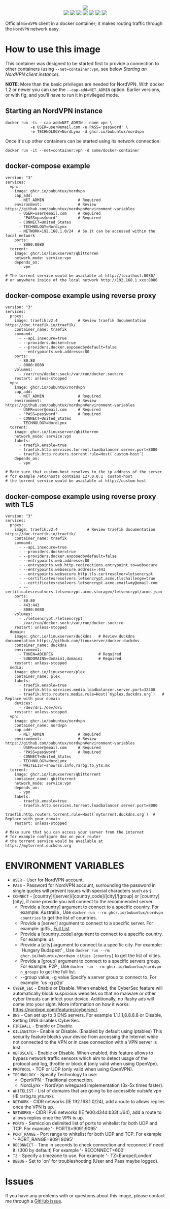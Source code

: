 <p align="center">
    <a href="https://nordvpn.com/"><img src="https://github.com/bubuntux/nordvpn/raw/master/.img/NordVpn_logo.png"/></a>
    </br>
    <a href="https://github.com/bubuntux/nordvpn/blob/master/LICENSE"><img src="https://badgen.net/github/license/bubuntux/nordvpn?color=cyan"/></a>
    <a href="https://cloud.docker.com/u/bubuntux/repository/docker/bubuntux/nordvpn"><img src="https://badgen.net/docker/size/bubuntux/nordvpn?icon=docker&label=size"/></a>
    <a href="https://cloud.docker.com/u/bubuntux/repository/docker/bubuntux/nordvpn"><img src="https://badgen.net/docker/pulls/bubuntux/nordvpn?icon=docker&label=pulls"/></a>
    <a href="https://cloud.docker.com/u/bubuntux/repository/docker/bubuntux/nordvpn"><img src="https://badgen.net/docker/stars/bubuntux/nordvpn?icon=docker&label=stars"/></a>
    <a href="https://github.com/bubuntux/nordvpn"><img src="https://badgen.net/github/forks/bubuntux/nordvpn?icon=github&label=forks&color=black"/></a>
    <a href="https://github.com/bubuntux/nordvpn"><img src="https://badgen.net/github/stars/bubuntux/nordvpn?icon=github&label=stars&color=black"/></a>
    <a href="https://github.com/bubuntux/nordvpn/actions?query=workflow%3Arelease"><img src="https://github.com/bubuntux/nordvpn/workflows/release/badge.svg"/></a>
</p>

Official `NordVPN` client in a docker container; it makes routing traffic through the `NordVPN` network easy.

# How to use this image
This container was designed to be started first to provide a connection to other containers (using `--net=container:vpn`, see below *Starting an NordVPN client instance*).

**NOTE**: More than the basic privileges are needed for NordVPN. With docker 1.2 or newer you can use the `--cap-add=NET_ADMIN` option. Earlier versions, or with fig, and you'll have to run it in privileged mode.

## Starting an NordVPN instance
    docker run -ti --cap-add=NET_ADMIN --name vpn \
               -e USER=user@email.com -e PASS='pas$word' \
               -e TECHNOLOGY=NordLynx -d ghcr.io/bubuntux/nordvpn

Once it's up other containers can be started using its network connection:

    docker run -it --net=container:vpn -d some/docker-container

## docker-compose example
```
version: "3"
services:
  vpn:
    image: ghcr.io/bubuntux/nordvpn
    cap_add:
      - NET_ADMIN               # Required
    environment:                # Review https://github.com/bubuntux/nordvpn#environment-variables
      - USER=user@email.com     # Required
      - "PASS=pas$word"         # Required
      - CONNECT=United_States
      - TECHNOLOGY=NordLynx
      - NETWORK=192.168.1.0/24  # So it can be accessed within the local network
    ports:
      - 8080:8080
  torrent:
    image: ghcr.io/linuxserver/qbittorren
    network_mode: service:vpn
    depends_on:
      - vpn
      
# The torrent service would be available at http://localhost:8080/ 
# or anywhere inside of the local network http://192.168.1.xxx:8080
 ```

## docker-compose example using reverse proxy
```
version: "3"
services:
  proxy:
    image: traefik:v2.4         # Review traefik documentation https://doc.traefik.io/traefik/ 
    container_name: traefik
    command:
      - --api.insecure=true
      - --providers.docker=true
      - --providers.docker.exposedbydefault=false
      - --entrypoints.web.address=:80
    ports:
      - 80:80
      - 8080:8080
    volumes:
      - /var/run/docker.sock:/var/run/docker.sock:ro
    restart: unless-stopped
  vpn:
    image: ghcr.io/bubuntux/nordvpn
    cap_add:
      - NET_ADMIN               # Required
    environment:                # Review https://github.com/bubuntux/nordvpn#environment-variables
      - USER=user@email.com     # Required
      - "PASS=pas$word"         # Required
      - CONNECT=United_States
      - TECHNOLOGY=NordLynx
  torrent:
    image: ghcr.io/linuxserver/qbittorren
    network_mode: service:vpn
    labels:
      - traefik.enable=true
      - traefik.http.services.torrent.loadbalancer.server.port=8080
      - traefik.http.routers.torrent.rule=Host(`custom-host`)
    depends_on:
      - vpn
      
# Make sure that custom-host resolves to the ip address of the server 
# for example /etc/hosts contains 127.0.0.1  custom-host
# the torrent service would be available at http://custom-host
```

## docker-compose example using reverse proxy with TLS
```
version: "3"
services:
  proxy:
    image: traefik:v2.4             # Review traefik documentation https://doc.traefik.io/traefik/ 
    container_name: traefik
    command:
      - --api.insecure=true
      - --providers.docker=true
      - --providers.docker.exposedbydefault=false
      - --entrypoints.web.address=:80
      - --entrypoints.web.http.redirections.entrypoint.to=websecure
      - --entrypoints.websecure.address=:443
      - --entrypoints.websecure.http.tls.certresolver=letsencrypt
      - --certificatesresolvers.letsencrypt.acme.tlschallenge=true
      - --certificatesresolvers.letsencrypt.acme.email=my@email.com
      - --certificatesresolvers.letsencrypt.acme.storage=/letsencrypt/acme.json
    ports:
      - 80:80
      - 443:443
      - 8080:8080
    volumes:
      - ./letsencrypt:/letsencrypt
      - /var/run/docker.sock:/var/run/docker.sock:ro
    restart: unless-stopped
  domain:
    image: ghcr.io/linuxserver/duckdns   # Review duckdns documentation https://github.com/linuxserver/docker-duckdns
    container_name: duckdns
    environment:
      - TOKEN=ABCDFEG                    # Required
      - SUBDOMAINS=domain1,domain2       # Required
    restart: unless-stopped
  media:
    image: ghcr.io/linuxserver/plex
    container_name: plex
    labels:
      - traefik.enable=true
      - traefik.http.services.media.loadbalancer.server.port=32400
      - traefik.http.routers.media.rule=Host(`myplex.duckdns.org`)   # Replace with your domain
    devices:
      - /dev/dri:/dev/dri
    restart: unless-stopped
  vpn:
    image: ghcr.io/bubuntux/nordvpn
    container_name: nordvpn
    cap_add:
      - NET_ADMIN               # Required
    environment:                # Review https://github.com/bubuntux/nordvpn#environment-variables
      - USER=user@email.com     # Required
      - "PASS=pas$word"         # Required
      - CONNECT=United_States
      - TECHNOLOGY=NordLynx
      - WHITELIST=showrss.info,rarbg.to,yts.mx
  torrent:
    image: ghcr.io/linuxserver/qbittorrent
    container_name: qbittorrent
    network_mode: service:vpn
    depends_on:
      - vpn
    labels:
      - traefik.enable=true
      - traefik.http.services.torrent.loadbalancer.server.port=8080
      - traefik.http.routers.torrent.rule=Host(`mytorrent.duckdns.org`)  # Replace with your domain
    restart: unless-stopped
    
# Make sure that you can access your server from the internet
# for example configure dmz on your router
# the torrent service would be available at https://mytorrent.duckdns.org
```

# ENVIRONMENT VARIABLES

* `USER`     - User for NordVPN account.
* `PASS`     - Password for NordVPN account, surrounding the password in single quotes will prevent issues with special characters such as `$`.
* `CONNECT`  -  [country]/[server]/[country_code]/[city]/[group] or [country] [city], if none provide you will connect to  the recommended server.
   - Provide a [country] argument to connect to a specific country. For example: Australia , Use `docker run --rm ghcr.io/bubuntux/nordvpn countries` to get the list of countries.
   - Provide a [server] argument to connect to a specific server. For example: jp35 , [Full List](https://nordvpn.com/servers/tools/)
   - Provide a [country_code] argument to connect to a specific country. For example: us 
   - Provide a [city] argument to connect to a specific city. For example: 'Hungary Budapest' , Use `docker run --rm ghcr.io/bubuntux/nordvpn cities [country]` to get the list of cities. 
   - Provide a [group] argument to connect to a specific servers group. For example: P2P , Use `docker run --rm ghcr.io/bubuntux/nordvpn n_groups` to get the full list.
   - --group value, -g value  Specify a server group to connect to. For example: 'us -g p2p'
* `CYBER_SEC`  - Enable or Disable. When enabled, the CyberSec feature will automatically block suspicious websites so that no malware or other cyber threats can infect your device. Additionally, no flashy ads will come into your sight. More information on how it works: https://nordvpn.com/features/cybersec/.
* `DNS` -   Can set up to 3 DNS servers. For example 1.1.1.1,8.8.8.8 or Disable, Setting DNS disables CyberSec.
* `FIREWALL`  - Enable or Disable.
* `KILLSWITCH`  - Enable or Disable. (Enabled by default using iptables) This security feature blocks your device from accessing the Internet while not connected to the VPN or in case connection with a VPN server is lost.
* `OBFUSCATE`  - Enable or Disable. When enabled, this feature allows to bypass network traffic sensors which aim to detect usage of the protocol and log, throttle or block it (only valid when using OpenVpn).
* `PROTOCOL`   - TCP or UDP (only valid when using OpenVPN).
* `TECHNOLOGY` - Specify Technology to use: 
   * OpenVPN    - Traditional connection.
   * NordLynx   - NordVpn wireguard implementation (3x-5x times faster).
* `WHITELIST` - List of domains that are going to be accessible _outside_ vpn (IE rarbg.to,yts.mx).
* `NETWORK`  - CIDR networks (IE 192.168.1.0/24), add a route to allows replies once the VPN is up.
* `NETWORK6` - CIDR IPv6 networks (IE fe00:d34d:b33f::/64), add a route to allows replies once the VPN is up.
* `PORTS`  - Semicolon delimited list of ports to whitelist for both UDP and TCP. For example '- PORTS=9091;9095'
* `PORT_RANGE`  - Port range to whitelist for both UDP and TCP. For example '- PORT_RANGE=9091 9095'
* `RECONNECT`  - Time in seconds to check connection and reconnect if need it. (300 by default) For example '- RECONNECT=600'
* `TZ`  - Specify a timezone to use. For example  '- TZ=Europe/London'
* `DEBUG`    - Set to 'on' for troubleshooting (User and Pass maybe logged).

# Issues

If you have any problems with or questions about this image, please contact me through a [GitHub issue](https://github.com/bubuntux/nordvpn/issues).
